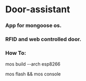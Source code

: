 # Door-assistant

### App for mongoose os.

### RFID and web controlled door.

### How To:

mos build --arch esp8266

mos flash && mos console 
